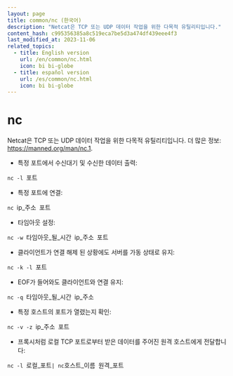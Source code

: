 ```yaml
---
layout: page
title: common/nc (한국어)
description: "Netcat은 TCP 또는 UDP 데이터 작업을 위한 다목적 유틸리티입니다."
content_hash: c995356385a8c519eca7be5d3a474df439eee4f3
last_modified_at: 2023-11-06
related_topics:
  - title: English version
    url: /en/common/nc.html
    icon: bi bi-globe
  - title: español version
    url: /es/common/nc.html
    icon: bi bi-globe
---
```

# nc

Netcat은 TCP 또는 UDP 데이터 작업을 위한 다목적 유틸리티입니다.
더 많은 정보: <https://manned.org/man/nc.1>.

- 특정 포트에서 수신대기 및 수신한 데이터 출력:

`nc -l `<span class="tldr-var badge badge-pill bg-dark-lm bg-white-dm text-white-lm text-dark-dm font-weight-bold">포트</span>

- 특정 포트에 연결:

`nc `<span class="tldr-var badge badge-pill bg-dark-lm bg-white-dm text-white-lm text-dark-dm font-weight-bold">ip_주소</span>` `<span class="tldr-var badge badge-pill bg-dark-lm bg-white-dm text-white-lm text-dark-dm font-weight-bold">포트</span>

- 타임아웃 설정:

`nc -w `<span class="tldr-var badge badge-pill bg-dark-lm bg-white-dm text-white-lm text-dark-dm font-weight-bold">타임아웃_될_시간</span>` `<span class="tldr-var badge badge-pill bg-dark-lm bg-white-dm text-white-lm text-dark-dm font-weight-bold">ip_주소</span>` `<span class="tldr-var badge badge-pill bg-dark-lm bg-white-dm text-white-lm text-dark-dm font-weight-bold">포트</span>

- 클라이언트가 연결 해제 된 상황에도 서버를 가동 상태로 유지:

`nc -k -l `<span class="tldr-var badge badge-pill bg-dark-lm bg-white-dm text-white-lm text-dark-dm font-weight-bold">포트</span>

- EOF가 들어와도 클라이언트와 연결 유지:

`nc -q `<span class="tldr-var badge badge-pill bg-dark-lm bg-white-dm text-white-lm text-dark-dm font-weight-bold">타임아웃_될_시간</span>` `<span class="tldr-var badge badge-pill bg-dark-lm bg-white-dm text-white-lm text-dark-dm font-weight-bold">ip_주소</span>

- 특정 호스트의 포트가 열렸는지 확인:

`nc -v -z `<span class="tldr-var badge badge-pill bg-dark-lm bg-white-dm text-white-lm text-dark-dm font-weight-bold">ip_주소</span>` `<span class="tldr-var badge badge-pill bg-dark-lm bg-white-dm text-white-lm text-dark-dm font-weight-bold">포트</span>

- 프록시처럼 로컬 TCP 포트로부터 받은 데이터를 주어진 원격 호스트에게 전달합니다:

`nc -l `<span class="tldr-var badge badge-pill bg-dark-lm bg-white-dm text-white-lm text-dark-dm font-weight-bold">로컬_포트</span>` | nc `<span class="tldr-var badge badge-pill bg-dark-lm bg-white-dm text-white-lm text-dark-dm font-weight-bold">호스트_이름</span>` `<span class="tldr-var badge badge-pill bg-dark-lm bg-white-dm text-white-lm text-dark-dm font-weight-bold">원격_포트</span>
